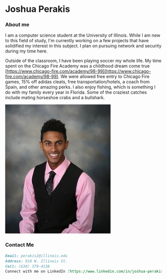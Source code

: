 # Joshua Perakis

### About me
I am a computer science student at the University of Illinois. While I am new to this field of study, I'm currently working on a few projects that have solidified my interest in this subject. I plan on pursuing network and security during my time here. 


Outside of the classroom, I have been playing soccer my whole life. My time spent on the Chicago Fire Academy was a childhood dream come true [https://www.chicago-fire.com/academy/98-99](https://www.chicago-fire.com/academy/98-99). We were allowed free entry to Chicago Fire games, 15% off adidas cleats, free transportation/hotels, a coach from Spain, and other amazing perks. I also enjoy fishing, which is something I do with my family every year in Florida. Some of the craziest catches include mating horseshoe crabs and a bullshark.

![Image](https://github.com/joshuaPerakis/joshuaPerakis.github.io/blob/master/bi.jpg?raw=true)
### Contact Me

```markdown
Email: perakis2@illinois.edu
Address: 918 W. Illinois St.
Cell: (630) 379-4138
Connect with me on LinkedIn [https://www.linkedin.com/in/joshua-perakis-a6a892153/](https://www.linkedin.com/in/joshua-perakis-a6a892153/)
```
